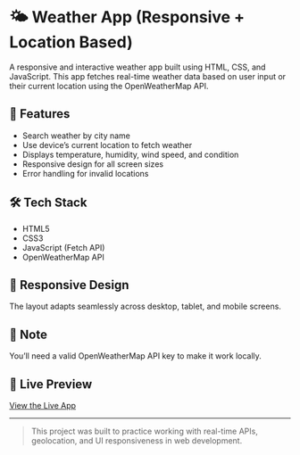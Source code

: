 # 🌤️ Weather App (Responsive + Location Based)

A responsive and interactive weather app built using HTML, CSS, and JavaScript. This app fetches real-time weather data based on user input or their current location using the OpenWeatherMap API.

## 🚀 Features
- Search weather by city name
- Use device’s current location to fetch weather
- Displays temperature, humidity, wind speed, and condition
- Responsive design for all screen sizes
- Error handling for invalid locations

## 🛠️ Tech Stack
- HTML5
- CSS3
- JavaScript (Fetch API)
- OpenWeatherMap API

## 📱 Responsive Design
The layout adapts seamlessly across desktop, tablet, and mobile screens.

## 🔐 Note
You’ll need a valid OpenWeatherMap API key to make it work locally.

## 🔗 Live Preview
[View the Live App](https://ha-re-ram.github.io/weatherapp/)

---

> This project was built to practice working with real-time APIs, geolocation, and UI responsiveness in web development.
